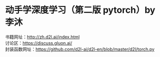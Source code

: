 # 动手学深度学习（第二版 pytorch）by李沐

书籍网址：http://zh.d2l.ai/index.html  
讨论区：https://discuss.gluon.ai/  
封装函数网址：https://github.com/d2l-ai/d2l-en/blob/master/d2l/torch.py
